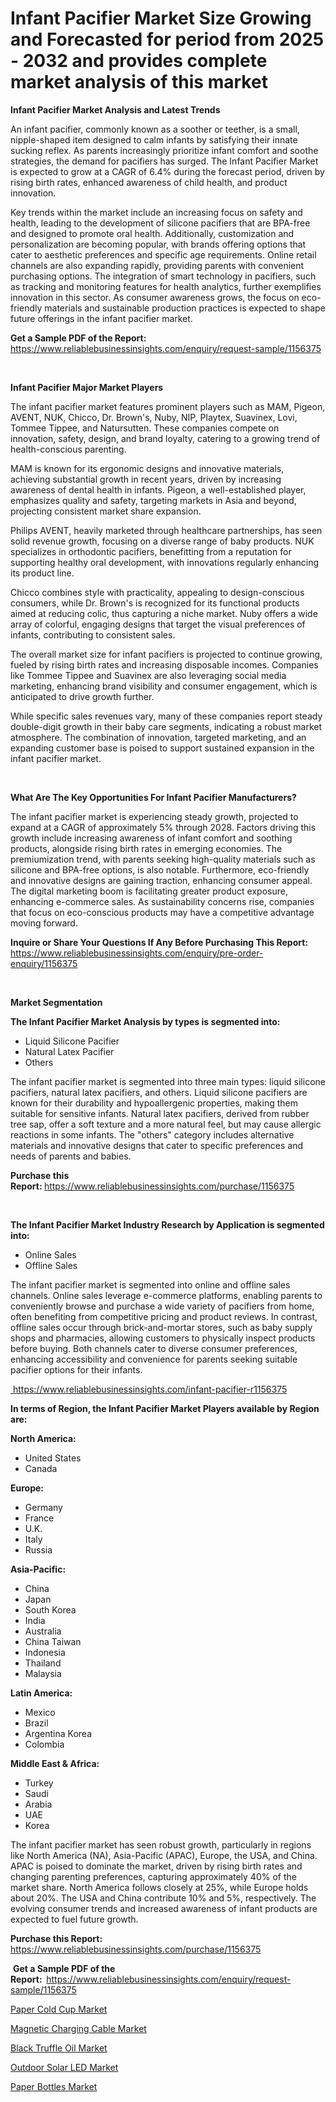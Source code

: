 <p><h1>Infant Pacifier Market Size Growing and Forecasted for period from 2025 - 2032 and provides complete market analysis of this market</h1></p><p><strong>Infant Pacifier Market Analysis and Latest Trends</strong></p>
<p><p>An infant pacifier, commonly known as a soother or teether, is a small, nipple-shaped item designed to calm infants by satisfying their innate sucking reflex. As parents increasingly prioritize infant comfort and soothe strategies, the demand for pacifiers has surged. The Infant Pacifier Market is expected to grow at a CAGR of 6.4% during the forecast period, driven by rising birth rates, enhanced awareness of child health, and product innovation.</p><p>Key trends within the market include an increasing focus on safety and health, leading to the development of silicone pacifiers that are BPA-free and designed to promote oral health. Additionally, customization and personalization are becoming popular, with brands offering options that cater to aesthetic preferences and specific age requirements. Online retail channels are also expanding rapidly, providing parents with convenient purchasing options. The integration of smart technology in pacifiers, such as tracking and monitoring features for health analytics, further exemplifies innovation in this sector. As consumer awareness grows, the focus on eco-friendly materials and sustainable production practices is expected to shape future offerings in the infant pacifier market.</p></p>
<p><strong>Get a Sample PDF of the Report:&nbsp;</strong> <a href="https://www.reliablebusinessinsights.com/enquiry/request-sample/1156375?utm_campaign=1847&utm_medium=2&utm_source=Github&utm_content=ia&utm_term=05042025&utm_id=infant-pacifier">https://www.reliablebusinessinsights.com/enquiry/request-sample/1156375</a></p>
<p>&nbsp;</p>
<p><strong>Infant Pacifier Major Market Players</strong></p>
<p><p>The infant pacifier market features prominent players such as MAM, Pigeon, AVENT, NUK, Chicco, Dr. Brown's, Nuby, NIP, Playtex, Suavinex, Lovi, Tommee Tippee, and Natursutten. These companies compete on innovation, safety, design, and brand loyalty, catering to a growing trend of health-conscious parenting.</p><p>MAM is known for its ergonomic designs and innovative materials, achieving substantial growth in recent years, driven by increasing awareness of dental health in infants. Pigeon, a well-established player, emphasizes quality and safety, targeting markets in Asia and beyond, projecting consistent market share expansion.</p><p>Philips AVENT, heavily marketed through healthcare partnerships, has seen solid revenue growth, focusing on a diverse range of baby products. NUK specializes in orthodontic pacifiers, benefitting from a reputation for supporting healthy oral development, with innovations regularly enhancing its product line.</p><p>Chicco combines style with practicality, appealing to design-conscious consumers, while Dr. Brown's is recognized for its functional products aimed at reducing colic, thus capturing a niche market. Nuby offers a wide array of colorful, engaging designs that target the visual preferences of infants, contributing to consistent sales.</p><p>The overall market size for infant pacifiers is projected to continue growing, fueled by rising birth rates and increasing disposable incomes. Companies like Tommee Tippee and Suavinex are also leveraging social media marketing, enhancing brand visibility and consumer engagement, which is anticipated to drive growth further.</p><p>While specific sales revenues vary, many of these companies report steady double-digit growth in their baby care segments, indicating a robust market atmosphere. The combination of innovation, targeted marketing, and an expanding customer base is poised to support sustained expansion in the infant pacifier market.</p></p>
<p>&nbsp;</p>
<p><strong>What Are The Key Opportunities For Infant Pacifier Manufacturers?</strong></p>
<p><p>The infant pacifier market is experiencing steady growth, projected to expand at a CAGR of approximately 5% through 2028. Factors driving this growth include increasing awareness of infant comfort and soothing products, alongside rising birth rates in emerging economies. The premiumization trend, with parents seeking high-quality materials such as silicone and BPA-free options, is also notable. Furthermore, eco-friendly and innovative designs are gaining traction, enhancing consumer appeal. The digital marketing boom is facilitating greater product exposure, enhancing e-commerce sales. As sustainability concerns rise, companies that focus on eco-conscious products may have a competitive advantage moving forward.</p></p>
<p><strong>Inquire or Share Your Questions If Any Before Purchasing This Report:</strong> <a href="https://www.reliablebusinessinsights.com/enquiry/pre-order-enquiry/1156375?utm_campaign=1847&utm_medium=2&utm_source=Github&utm_content=ia&utm_term=05042025&utm_id=infant-pacifier">https://www.reliablebusinessinsights.com/enquiry/pre-order-enquiry/1156375</a></p>
<p>&nbsp;</p>
<p><strong>Market Segmentation</strong></p>
<p><strong>The Infant Pacifier Market Analysis by types is segmented into:</strong></p>
<p><ul><li>Liquid Silicone Pacifier</li><li>Natural Latex Pacifier</li><li>Others</li></ul></p>
<p><p>The infant pacifier market is segmented into three main types: liquid silicone pacifiers, natural latex pacifiers, and others. Liquid silicone pacifiers are known for their durability and hypoallergenic properties, making them suitable for sensitive infants. Natural latex pacifiers, derived from rubber tree sap, offer a soft texture and a more natural feel, but may cause allergic reactions in some infants. The "others" category includes alternative materials and innovative designs that cater to specific preferences and needs of parents and babies.</p></p>
<p><strong>Purchase this Report:&nbsp;</strong><a href="https://www.reliablebusinessinsights.com/purchase/1156375?utm_campaign=1847&utm_medium=2&utm_source=Github&utm_content=ia&utm_term=05042025&utm_id=infant-pacifier">https://www.reliablebusinessinsights.com/purchase/1156375</a></p>
<p>&nbsp;</p>
<p><strong>The Infant Pacifier Market Industry Research by Application is segmented into:</strong></p>
<p><ul><li>Online Sales</li><li>Offline Sales</li></ul></p>
<p><p>The infant pacifier market is segmented into online and offline sales channels. Online sales leverage e-commerce platforms, enabling parents to conveniently browse and purchase a wide variety of pacifiers from home, often benefiting from competitive pricing and product reviews. In contrast, offline sales occur through brick-and-mortar stores, such as baby supply shops and pharmacies, allowing customers to physically inspect products before buying. Both channels cater to diverse consumer preferences, enhancing accessibility and convenience for parents seeking suitable pacifier options for their infants.</p></p>
<p><a href="https://www.reliablebusinessinsights.com/infant-pacifier-r1156375?utm_campaign=1847&utm_medium=2&utm_source=Github&utm_content=ia&utm_term=05042025&utm_id=infant-pacifier">&nbsp;https://www.reliablebusinessinsights.com/infant-pacifier-r1156375</a></p>
<p><strong>In terms of Region, the Infant Pacifier Market Players available by Region are:</strong></p>
<p>
    <p> <strong> North America: </strong>
        <ul>
            <li>United States</li>
            <li>Canada</li>
        </ul>
        </p> 
    <p> <strong> Europe: </strong>
        <ul>
            <li>Germany</li>
            <li>France</li>
            <li>U.K.</li>
            <li>Italy</li>
            <li>Russia</li>
        </ul>
        </p> 
    <p> <strong> Asia-Pacific: </strong>
        <ul>
            <li>China</li>
            <li>Japan</li>
            <li>South Korea</li>
            <li>India</li>
            <li>Australia</li>
            <li>China Taiwan</li>
            <li>Indonesia</li>
            <li>Thailand</li>
            <li>Malaysia</li>
        </ul>
        </p> 
    <p> <strong> Latin America: </strong>
        <ul>
            <li>Mexico</li>
            <li>Brazil</li>
            <li>Argentina Korea</li>
            <li>Colombia</li>
        </ul>
        </p> 
    <p> <strong> Middle East & Africa: </strong>
        <ul>
            <li>Turkey</li>
            <li>Saudi</li>
            <li>Arabia</li>
            <li>UAE</li>
            <li>Korea</li>
        </ul>
    </p>
    </p>
<p><p>The infant pacifier market has seen robust growth, particularly in regions like North America (NA), Asia-Pacific (APAC), Europe, the USA, and China. APAC is poised to dominate the market, driven by rising birth rates and changing parenting preferences, capturing approximately 40% of the market share. North America follows closely at 25%, while Europe holds about 20%. The USA and China contribute 10% and 5%, respectively. The evolving consumer trends and increased awareness of infant products are expected to fuel future growth.</p></p>
<p><strong>Purchase this Report: </strong><a href="https://www.reliablebusinessinsights.com/purchase/1156375?utm_campaign=1847&utm_medium=2&utm_source=Github&utm_content=ia&utm_term=05042025&utm_id=infant-pacifier">https://www.reliablebusinessinsights.com/purchase/1156375</a></p>
<p>&nbsp;<strong>Get a Sample PDF of the Report:&nbsp;&nbsp;</strong><a href="https://www.reliablebusinessinsights.com/enquiry/request-sample/1156375?utm_campaign=1847&utm_medium=2&utm_source=Github&utm_content=ia&utm_term=05042025&utm_id=infant-pacifier">https://www.reliablebusinessinsights.com/enquiry/request-sample/1156375</a></p>
<p><strong></strong></p>
<p><p><a href="https://github.com/kitsossadien/Market-Research-Report-List-1/blob/main/paper-cold-cup-market.md?utm_campaign=1847&utm_medium=2&utm_source=Github&utm_content=ia&utm_term=05042025&utm_id=infant-pacifier">Paper Cold Cup Market</a></p><p><a href="https://github.com/edriceakeime/Market-Research-Report-List-1/blob/main/magnetic-charging-cable-market.md?utm_campaign=1847&utm_medium=2&utm_source=Github&utm_content=ia&utm_term=05042025&utm_id=infant-pacifier">Magnetic Charging Cable Market</a></p><p><a href="https://github.com/olesjaquah/Market-Research-Report-List-1/blob/main/black-truffle-oil-market.md?utm_campaign=1847&utm_medium=2&utm_source=Github&utm_content=ia&utm_term=05042025&utm_id=infant-pacifier">Black Truffle Oil Market</a></p><p><a href="https://github.com/fungkychiman/Market-Research-Report-List-1/blob/main/outdoor-solar-led-market.md?utm_campaign=1847&utm_medium=2&utm_source=Github&utm_content=ia&utm_term=05042025&utm_id=infant-pacifier">Outdoor Solar LED Market</a></p><p><a href="https://github.com/seppelharjap/Market-Research-Report-List-1/blob/main/paper-bottles-market.md?utm_campaign=1847&utm_medium=2&utm_source=Github&utm_content=ia&utm_term=05042025&utm_id=infant-pacifier">Paper Bottles Market</a></p></p>